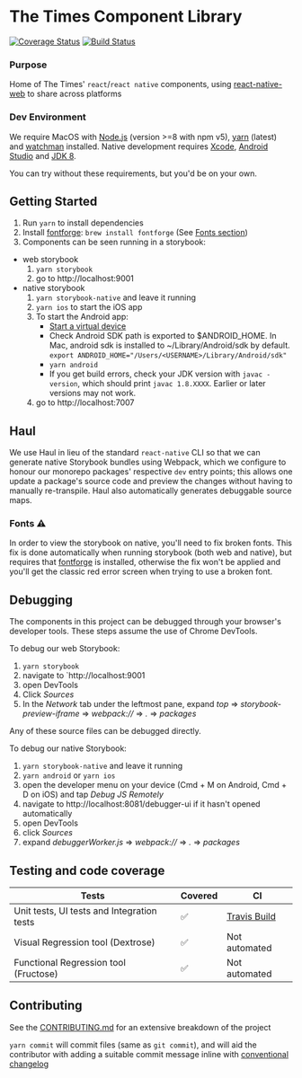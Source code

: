 # The Times Component Library

[![Coverage Status](https://coveralls.io/repos/github/newsuk/times-components/badge.svg)](https://coveralls.io/github/newsuk/times-components)
[![Build Status](https://travis-ci.org/newsuk/times-components.svg?branch=master)](https://travis-ci.org/newsuk/times-components)

### Purpose

Home of The Times' `react`/`react native` components, using
[react-native-web](https://github.com/necolas/react-native-web) to share across
platforms

### Dev Environment

We require MacOS with [Node.js](https://nodejs.org) (version >=8 with npm v5),
[yarn](https://yarnpkg.com) (latest) and
[watchman](https://facebook.github.io/watchman) installed. Native development
requires [Xcode](https://developer.apple.com/xcode),
[Android Studio](https://developer.android.com/studio/index.html) and
[JDK 8](http://www.oracle.com/technetwork/java/javase/downloads/java-archive-javase8-2177648.html).

You can try without these requirements, but you'd be on your own.

## Getting Started

1. Run `yarn` to install dependencies
2. Install [fontforge](http://fontforge.github.io/en-US/): `brew install
   fontforge` (See [Fonts section](#fonts))
3. Components can be seen running in a storybook:

* web storybook
  1. `yarn storybook`
  2. go to http://localhost:9001
* native storybook
  1. `yarn storybook-native` and leave it running
  2. `yarn ios` to start the iOS app
  3. To start the Android app:
     * [Start a virtual device](https://developer.android.com/studio/run/managing-avds.html)
     * Check Android SDK path is exported to $ANDROID_HOME. In Mac, android sdk
       is installed to ~/Library/Android/sdk by default. `export
       ANDROID_HOME="/Users/<USERNAME>/Library/Android/sdk"`
     * `yarn android`
     * If you get build errors, check your JDK version with `javac -version`,
       which should print `javac 1.8.XXXX`. Earlier or later versions may not
       work.
  4. go to http://localhost:7007

## Haul

We use Haul in lieu of the standard `react-native` CLI so that we can generate
native Storybook bundles using Webpack, which we configure to honour our
monorepo packages' respective `dev` entry points; this allows one update a
package's source code and preview the changes without having to manually
re-transpile. Haul also automatically generates debuggable source maps.

### Fonts ⚠️

In order to view the storybook on native, you'll need to fix broken fonts. This
fix is done automatically when running storybook (both web and native), but
requires that [fontforge](http://fontforge.github.io/en-US/) is installed,
otherwise the fix won't be applied and you'll get the classic red error screen
when trying to use a broken font.

## Debugging

The components in this project can be debugged through your browser's developer
tools. These steps assume the use of Chrome DevTools.

To debug our web Storybook:

1. `yarn storybook`
2. navigate to `http://localhost:9001
3. open DevTools
4. Click _Sources_
5. In the _Network_ tab under the leftmost pane, expand _top_ =>
   _storybook-preview-iframe_ => _webpack://_ => _._ => _packages_

Any of these source files can be debugged directly.

To debug our native Storybook:

1. `yarn storybook-native` and leave it running
2. `yarn android` or `yarn ios`
3. open the developer menu on your device (Cmd + M on Android, Cmd + D on iOS)
   and tap _Debug JS Remotely_
4. navigate to http://localhost:8081/debugger-ui if it hasn't opened
   automatically
5. open DevTools
6. click _Sources_
7. expand _debuggerWorker.js_ => _webpack://_ => _._ => _packages_

## Testing and code coverage

| Tests                                      | Covered            | CI                                                            |
| ------------------------------------------ | ------------------ | ------------------------------------------------------------- |
| Unit tests, UI tests and Integration tests | :white_check_mark: | [Travis Build](https://travis-ci.org/newsuk/times-components) |
| Visual Regression tool (Dextrose)          | :white_check_mark: | Not automated                                                 |
| Functional Regression tool (Fructose)      | :white_check_mark: | Not automated                                                 |

## Contributing

See the [CONTRIBUTING.md](.github/CONTRIBUTING.md) for an extensive breakdown of
the project

`yarn commit` will commit files (same as `git commit`), and will aid the
contributor with adding a suitable commit message inline with
[conventional changelog](https://github.com/commitizen/cz-cli)
